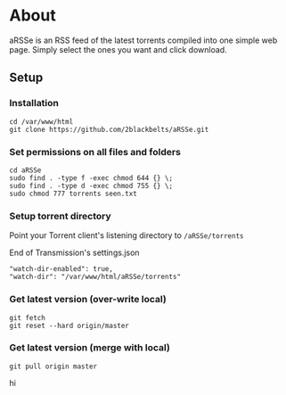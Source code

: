 # About
aRSSe is an RSS feed of the latest torrents compiled into one simple web page. Simply select the ones you want and click download. 

## Setup

### Installation
```
cd /var/www/html
git clone https://github.com/2blackbelts/aRSSe.git

```

### Set permissions on all files and folders
```
cd aRSSe
sudo find . -type f -exec chmod 644 {} \;
sudo find . -type d -exec chmod 755 {} \;
sudo chmod 777 torrents seen.txt
```

### Setup torrent directory
Point your Torrent client's listening directory to ```/aRSSe/torrents```

End of Transmission's settings.json
```
"watch-dir-enabled": true,
"watch-dir": "/var/www/html/aRSSe/torrents"

```

### Get latest version (over-write local)
```
git fetch
git reset --hard origin/master
```
### Get latest version (merge with local)
```
git pull origin master
```

hi
